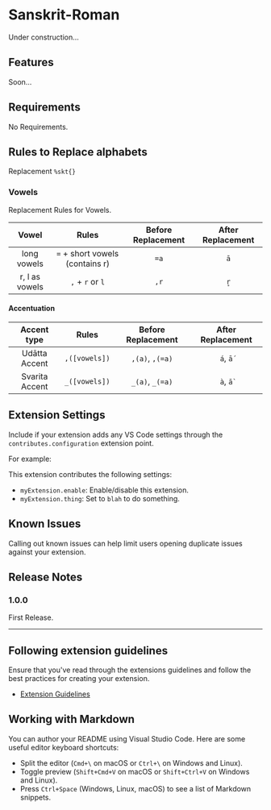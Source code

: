 # Sanskrit-Roman

Under construction...

## Features

Soon...

## Requirements

No Requirements.

## Rules to Replace alphabets

Replacement `%skt{}`

### Vowels

Replacement Rules for Vowels.

|Vowel|Rules|Before Replacement|After Replacement|
|:-:|:-:|:-:|:-:|
|long vowels|`=` + short vowels (contains r)|`=a`|`ā`|
|r, l as vowels|`,` + `r` or `l`|`,r`|`r̥`|

#### Accentuation

|Accent type|Rules|Before Replacement|After Replacement|
|:-:|:-:|:-:|:-:|
|Udātta Accent|`,([vowels])`|`,(a)`, `,(=a)`|`á`, `ā́`|
|Svarita Accent|`_([vowels])`|`_(a)`, `_(=a)`|`à`, `ā̀`|

## Extension Settings

Include if your extension adds any VS Code settings through the `contributes.configuration` extension point.

For example:

This extension contributes the following settings:

* `myExtension.enable`: Enable/disable this extension.
* `myExtension.thing`: Set to `blah` to do something.

## Known Issues

Calling out known issues can help limit users opening duplicate issues against your extension.

## Release Notes

### 1.0.0

First Release.

---

## Following extension guidelines

Ensure that you've read through the extensions guidelines and follow the best practices for creating your extension.

* [Extension Guidelines](https://code.visualstudio.com/api/references/extension-guidelines)

## Working with Markdown

You can author your README using Visual Studio Code. Here are some useful editor keyboard shortcuts:

* Split the editor (`Cmd+\` on macOS or `Ctrl+\` on Windows and Linux).
* Toggle preview (`Shift+Cmd+V` on macOS or `Shift+Ctrl+V` on Windows and Linux).
* Press `Ctrl+Space` (Windows, Linux, macOS) to see a list of Markdown snippets.
